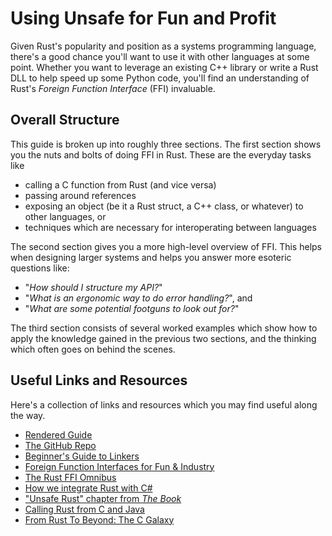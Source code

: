 # Using Unsafe for Fun and Profit

Given Rust's popularity and position as a systems programming language, there's
a good chance you'll want to use it with other languages at some point. Whether
you want to leverage an existing C++ library or write a Rust DLL to help speed
up some Python code, you'll find an understanding of Rust's *Foreign Function
Interface* (FFI) invaluable.

## Overall Structure

This guide is broken up into roughly three sections. The first section shows you
the nuts and bolts of doing FFI in Rust. These are the everyday tasks like

- calling a C function from Rust (and vice versa)
- passing around references
- exposing an object (be it a Rust struct, a C++ class, or whatever) to other
  languages, or
- techniques which are necessary for interoperating between languages

The second section gives you a more high-level overview of FFI. This helps when
designing larger systems and helps you answer more esoteric questions like:

- "*How should I structure my API?*"
- "*What is an ergonomic way to do error handling?*", and
- "*What are some potential footguns to look out for?*"

The third section consists of several worked examples which show how to apply
the knowledge gained in the previous two sections, and the thinking which often
goes on behind the scenes.

## Useful Links and Resources

Here's a collection of links and resources which you may find useful along the
way.

- [Rendered Guide](https://michael-f-bryan.github.io/rust-ffi-guide/)
- [The GitHub Repo](https://github.com/Michael-F-Bryan/rust-ffi-guide)
- [Beginner's Guide to Linkers](http://www.lurklurk.org/linkers/linkers.html)
- [Foreign Function Interfaces for Fun & Industry](https://spin.atomicobject.com/2013/02/15/ffi-foreign-function-interfaces/)
- [The Rust FFI Omnibus](http://jakegoulding.com/rust-ffi-omnibus/)
- [How we integrate Rust with C#](https://blog.getseq.net/rust-at-datalust-how-we-integrate-rust-with-csharp/)
- ["Unsafe Rust" chapter from *The Book*](https://doc.rust-lang.org/book/second-edition/ch19-01-unsafe-rust.html)
- [Calling Rust from C and Java](https://speakerdeck.com/dbrgn/calling-rust-from-c-and-java)
- [From Rust To Beyond: The C Galaxy](https://mnt.io/2018/09/11/from-rust-to-beyond-the-c-galaxy/)

